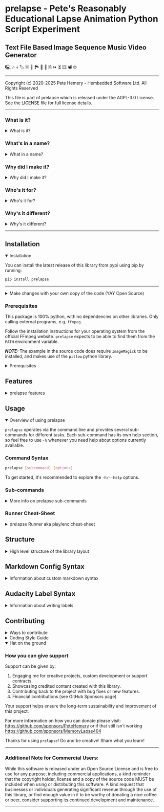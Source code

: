 # prelapse - Pete's Reasonably Educational Lapse Animation Python Script Experiment

## Text File Based Image Sequence Music Video Generator
🖳 🎶 ⏆ 🏷️ 🖹 🤳 🏞️ 🌇 🌃 🖹 ⏩ ⏳ 🎞 📽️ 🤓

-----

Copyright (c) 2020-2025 Pete Hemery - Hembedded Software Ltd. All Rights Reserved

This file is part of prelapse which is released under the AGPL-3.0 License.
See the LICENSE file for full license details.

-----

### What is it?
<details>
<summary>What is it?</summary>

`prelapse` is a text based Python toolbox to help with the creation of image sequence based music videos, such as stop-motion animation, claymation, CG renders, time-lapses, hyper-lapses, slide-shows...

It is essentially a wrapper that formats groups of images into `ffconcat` file format to be used with `ffmpeg`/`ffplay` to quickly define the desired duration between images. It builds the command pipeline for the user and runs it, allowing near instant video creation/preview.

Groups of images are define in a custom markdown format. Using Audacity to position specific `prelapse syntax` comments at timestamps, it's possible to define which groups start at what time, and specify different effects within the duration of a group.

Explanations/tutorials are below/to come.
</details>

### What's in a name?
<details>
<summary>What in a name?</summary>

Since its goal is to create *lapse type videos, using the script involves some preparation, usually falling into the loop of "Prepare, Run/Refine, Enjoy". The name `prelapse` seemed to scratch my itch for puns, describe the software's function to my satisfaction, and the acronym above is just a bit of fun.
</details>

### Why did I make it?
<details>
<summary>Why did I make it?</summary>

**_Think hard and build things_** over **_Move fast and break things_**

This "non-linear text based video editor" was created because of the time consuming frustration experienced when manually stitching together image sequences ***and then*** trying to sync to audio, causing dropped or duplicated frames.

I've been a user of Free and Open Source Software (FOSS) for many years, and am a great believer in its principles. I'm a professional software developer, with a passion project, and have had the privilege of some time to put into making this software, and would feel satisfaction if others get to use it to fuel their creativity and passions.
</details>

### Who's it for?
<details>
<summary>Who's it for?</summary>

Anyone who enjoys animation, has a computer and a bit of creative vision.

Learning how to make things, for the joy of learning, and seeing the result of what you've made as a tangible thing is quite special. I hope this software will act as inspiration for others to engage in learning for the sake of growing, putting aside, at least for a while, the seductive greed for money. Can highly recommend listening to some Ren for that (#RenMakesMusic).
</details>

### Why's it different?
<details>
<summary>Why's it different?</summary>

The key insight, which I have not seen elsewhere, is to flip the order of things, so instead of squeezing/stretching video frames, write labels at timestamps in the audio to define when a group of images should begin and end, with optional effects, and let the script work out the timing for each image.

It uses:
- a config file in markdown format to specify multiple groups of files under names.
- a labels file in `Audacity` label format for marking specific moments in the audio track.

The labels can specify groups or sub-components of a group, along with instructions for that group (repeat, reverse, boomerang) which can be chained together to produce different effects using the pipe `|` symbol.

The labels can also specify marks within a group, with instructions such as tempo changes, hold/pause on a given frame, release the hold, or just alignment for the timing of the images within the groups.

Parsing these instruction labels together with the markdown config and then constructing a `ffconcat` file used to generate the final video output with `ffmpeg` or `ffplay`.

The project contains several modules that interact to process image groups, modify them based on commands, which makes use of `mogrify` from `ImageMagick`.
</details>

-----

## Installation
<details open>
<summary>Installation</summary>

You can install the latest release of this library from pypi using pip by running:

```bash
pip install prelapse
```

-----

</details>

<details>
<summary>Make changes with your own copy of the code (YAY Open Source)</summary>

To download your own version locally and run changes:

```bash
git clone https://www.github.com/PeteHemery/prelapse
cd prelapse
python -m prelapse -h
```

To install a custom version using `pip`, I've been using this **on Linux**, changing the `0.0.0` version number as needed to be higher than the current release:

```bash
export SETUPTOOLS_SCM_PRETEND_VERSION=0.0.0
python -m build --no-isolation --verbose
pip install dist/prelapse-0.0.0-py3-none-any.whl --force-reinstall
```

</details>

### Prerequisites

This package is 100% python, with no dependencies on other libraries. Only calling external programs, e.g. `ffmpeg`.

Follow the installation instructions for your operating system from the official FFmpeg website.
`prelapse` expects to be able to find them from the `PATH` environment variable.

**_NOTE:_** The example in the source code does require `ImageMagick` to be installed, and makes use of the `pillow` python library.

<details>
<summary>Prerequisites</summary>

1. Python 2.7+ or Python 3+
2. `ffmpeg` and `ffplay` for video encoding and playback
3. (Recommended) `Audacity` for editing audio and making timestamp labels.
4. (Optional) `ImageMagick` for bulk image manipulation (resize, rotate, etc).
</details>

## Features
<details>
<summary>prelapse features</summary>

- **Audio-Visual Sync**: Sync image sequences to an audio track using `Audacity` to generate labels.
- **CLI Interface**: A command-line interface (CLI) to control the flow of operations, from generating image descriptions for processing, to previewing and encoding video output.
- **Bash Completion**: Using bash, tab completion is implemented.
- **Video Output**: Create video outputs (e.g. MP4 encoded with H264 or H265 encoding, smaller files suitable for sharing over social media or HD quality larger files), optionally with audio, and preview them instantly with `ffplay`.
- **Image Group Handling**: Import, organise, and modify image groups based on directories and metadata in easy to read/write markdown format.
- **Flexible Modifications**: Supports a variety of image modifications (using ImageMagick's `mogrify` tool), including resize, scale, rotate, crop, colour adjustment, and using `ffmpeg` `vidstab` filter for jerky footage stabilisation.
</details>

## Usage

<details open>
<summary>Overview of using prelapse</summary>

`prelapse` operates via the command line and provides several sub-commands for different tasks.
Each sub-command has its own help section, so feel free to use `-h` whenever you need help about options currently available.

### Command Syntax

```bash
prelapse [subcommand] [options]
```

To get started, it's recommended to explore the `-h/--help` options.

### Sub-commands
<details>
<summary>More info on prelapse sub-commands</summary>

#### `gen` - Generate Configuration
<details>
<summary>Generate markdown format config file to describe file locations of groups of images</summary>

Generates a markdown (.md) configuration file by scanning a directory, (the `-i`/`--inpath` which is the current directory by default) and sub-directories, for images.

Each directory containing images will be added as a group within the config file, with the relative path of the directory as a group name.

If there are pictures in multiple depths of sub-directories (i.e. folders in folders) then you can adjust the depth of the search using the `-d`/`--depth` parameter.

A value of `--depth 1` will exclude the sub-directories, and only pick up images in the current directory.

This example will search the current working directory, and all sub-directories below the current working directory.

```bash
prelapse gen --depth 2
```

To sort the images by time order instead of alphabetical order, use the `-t`/`--time` parameter.
The final product is a file called `prelapse_config.md` by default (modifiable with `-o`/`--outpath`) in the `inpath` directory.

It's possible to add a dummy labels file when generating the config using `-l`/`--labels` and optionally specifying a name. You can set the Frames-Per-Second (FPS) value using `-lt`/`--labels-time`to have control over the rate of displaying images. All images will receive this FPS. So 1 will show a single picture per seconds, and the default 5 will show each image for 0.2, or 1/5, seconds.

So a quick way to review holiday snaps with half a second for each image might be:

```bash
prelapse gen -t -l -lt 2
prelapse play
```

You can use this as a starting point for importing labels in `Audacity` and then moving or adding `prelapse` specific comments at desired timestamps to synchronise groups to audio. Then export the label for use by `prelapse`. `labels.txt` is the default.

</details>

#### `info` - Show Information

Display metadata about the image groups, such as the number of files and their offsets.

```bash
prelapse info --allgroups --details
```

#### `mod` - Modify Images or Groups

Modify image properties such as resize, crop, rotate, etc.

```bash
prelapse mod image resize --group groupA --max 800 --inplace
```
  - **_NOTE:_** There are mutually exclusive options for `--inplace` or `--outmod` to determine if the existing files are overwritten or a new directory is created for the modified files.

#### `play` - Preview Output

**_See more info on how to use the runner below._**

Preview the generated image sequence with `ffplay`.

```bash
prelapse play --audio audio.m4a
```

#### `enc` - Encode Output to Video

**_See more info on how to use the runner below._**

Create a high quality x264 MP4 video from the image sequence using ffmpeg.

```bash
prelapse enc -a audio.m4a --outpath output.mp4
```

Create a smaller, lower quality video with portrait aspect ratio, suitable for quickly sharing over social media.
Setting the width in pixels, the aspect ratio, the codec parameters.

- **_NOTE:_** Width `-w` and Aspect Ratio `-x` are the only controls exposed for scaling.

```bash
prelapse enc -a audio.m4a -w 720 -x 9/16 -C social -o social_output.mp4
```

</details>

### Runner Cheat-Sheet
<details>
<summary>prelapse Runner aka play/enc cheat-sheet</summary>

There are some useful features that `prelapse` allows when trying to work with specific sections of a project.

Since `ffplay` doesn't allow movement in the timeline as it render the video, it's possible to jump to a specific second by using `-j`/`--jump`. This allows "skipping ahead" to a section you're working on if you need to tweak specifics and just want to inspect that bit.

Since some of us have low attention spans, you can adjust the tempo to be faster or slower by using `-t`/`--tempo`, where a value of 2 is double speed.

To get a deep look at what `prelapse` is doing under the hood with calculating timestamps and parsing files, the `-v`/`-verbose` flag will probably givve you too much info.

If you want more info from the underlying `ffmpeg` process, you can adjust its loglevel settings with `-V`/`--ffloglevel`, check the `-h` for the options available.

A fun filter combo is the `-H`/`--histogram` feature, which stacks a visual representation of the audio under the current `prelapse` project.

There are some left over filter experiments in `runner/lapse_runner.py`, have a look at the `ffmpeg-filters` documentation for inspiration. You are encouraged to explore and play.

</details>

</details>

## Structure
<details>
<summary>High level structure of the library layout</summary>

The project is organised into several key modules:

-----

- **`common`**: Contains utility functions and shared components, such as logging, shell interactions and configuration handling.
- **`config`**: Handles the loading, parsing and saving of markdown files specifying groups of images.
- **`genconfig`**: Handles the generating the markdown config file.
- **`info`**: Displays information about the groups and their contents.
- **`modifier`**: Contains logic for modifying image groups (resize, crop, rotate, etc.) using `mogrify`, groups themselves (new, delete, rename) and the number of timestamp columns in the audio labels file (`Audacity` saves two columns, start and end times, but only one is required, and `Audacity` reads it when it's only one).
- **`runner`**: Handles parsing `Audacity` labels, group configuration markdown, and generating file timing calculations. Manages the execution of commands and interactions with `ffmpeg` and `ffplay`.

-----

- **`completions`**: Completions scripts for shells, such as `bash`.
- **`examples`**: Helper scripts that show example usage of the tools.
- **`tests`**: `pytest` suite of tests for functional integrity.

-----

</details>

## Markdown Config Syntax

<details>
<summary>Information about custom markdown syntax</summary>

- Group names begin with the `#` symbol.
- Full paths to single files within a group start with `- {full path}` on a new line. Optionally with a trailing slash to indicate it's a directory.
- Multiple files under a directory can be addressed by specifying the directory `- {directory path}` on a new line, then file names with `  - {file name}` on subsequent lines.

**_NOTE:_** Whitespace at the beginning of lines is important. Lines starting with `-` should be a directory or absolute file path. Lines starting with `  -`, with whitespace before the `-`, are treated as relative file paths to the directory specified above it.

Here is an example that demonstrates the various ways to format paths to images within `prelapse` markdown config groups.

### Examples

<details>
<summary>Linux/MacOS example</summary>

```markdown
<!-- comment -->
# Vacation Photos
- /images/vacation/day1/
  - beach.jpg
  - sunset.jpg
- /images/vacation/other/cityscape.jpg
- /images/vacation/day2
  - hiking.jpg
  - campfire.jpg
- /images/vacation/other/wildlife.jpg

# Group Name 1
- /absolute/path/to/images/
  - image1.jpg
  - image2.jpg

# Group Name 2
- /absolute/path/to/one/image3.jpg
- /absolute/path/to/two/image4.jpg
```

</details>

<details>
<summary>Windows example</summary>

```markdown
<!-- comment -->
# Vacation Photos
- C:\images\vacation\day1\
  - beach.jpg
  - sunset.jpg
- C:\images\vacation\other\cityscape.jpg
- C:\images\vacation\day2
  - hiking.jpg
  - campfire.jpg
- C:\images\vacation\other\wildlife.jpg

# Group Name 1
- C:\absolute\path\to\images\
  - image1.jpg
  - image2.jpg

# Group Name 2
- C:\absolute\path\to\one\image3.jpg
- C:\absolute\path\to\two\image4.jpg
```

</details>

</details>

## Audacity Label Syntax
<details>
<summary>Information about writing labels</summary>

Labels in the `Audacity` format are tab `\t` separated.
The first column as a timestamp in labels, with 6 decimal points of precision. Usually there is a second column too, to indicate a start and end time for a timestamp segment.
We are using timestamps as points, so both columns should be the same number, or one column can be removed (see `prelapse mod labels -h).
The last column will contain the labels that instruct `prelapse` what to do.

The `prelapse` labels have a particular order during processing. They are split into:
- Group Instructions
- Mark Instructions
- Comments

Comments begin with the `#` symbol.
Instructions can be chained together by the `|` symbol to create different effects.

Here is the table of available Group and Mark instructions:

| Group Instructions | Explanation                                                                            |
| ------------------ | -------------------------------------------------------------------------------------- |
| *Group Name*       | One of the names of the groups in the markdown config file                             |
| tempo (*n*)        | Set the initial tempo for the group, with expectation that a mark will change it later |
| hold               | Start with the first image in the group being paused until released by a mark          |
| rep (*n*)          | Repeat all previous instructions ** *n* ** number of times                             |
| rev                | Reverse the order of the files in the group                                            |
| boom               | Instruct the group to play forwards then backwards                                     |
| end                | The required final label to indicate where audio stops                                 |

| Mark Instructions | Explanation                                                                         |
| ----------------- | ----------------------------------------------------------------------------------- |
| tempo (*n*)       | Set the tempo from this mark onwards                                                |
| hold              | Pause on the current image within the group until released by another mark label    |
| mark              | Release a previous hold, or set for aligning group images to certain points in time |

NOTE: `tempo` is a multiplier of 1. So for half speed, set `tempo 0.5` and for double speed to `tempo 2`.

### Examples
<details>
<summary>prelapse Label Examples</summary>

Here's the labels file that gets produced when running `examples/generate-example-images-and-play.py`

**_NOTE:_** The example does rely on an external tool `convert` from `ImageMagick` and the `pillow` python library to calculate the size of the bounding box for the text, so be sure to run `pip install pillow` and install `ImageMagick` if the example fails.

When you have run the example you can see and modify the `labels.txt` file.

```text
0.000000	examples
2.000000	end
```

This will display all the items in the `examples` group over the course of 2 seconds.
You can chain some of the instructions above and experiment with the resulting output. This example first reverses the items in the group, then boomerangs them, and finally repeats the whole sequence twice.

```text
0.000000	examples|rev|boom|rep 2
2.000000	end
```

In this example, the first second will play files from the group at half speed relative to the files in the second half.

```text
0.000000	examples|tempo 0.5
1.000000	tempo 1
2.000000	end
```

Here's another way of achieving the same thing:

```text
0.000000	examples
1.000000	tempo 2
2.000000	end
```

Sub-sections of groups can be specified using the python index or slice syntax. Here we take the first 5 images for the first second, then the rest of the images, from 5 to the end of the group, for the next second, and apply some effects to it

```text
0.000000	examples[:5]
1.000000	examples[5:]|boom|rep3
2.000000	end
```
</details>

</details>

## Contributing
<details>
<summary>Ways to contribute</summary>

Contributions to improve prelapse are welcomed. The spirit of this project is to encourage learning, so feel free to dig into the code yourself and see what you can figure out if you have a problem, or would like to add a feature.

**_NOTE:_** I hear that Open Source authors can burn out and become disillusioned when confronted with entitled users who demand fixes and features. HAVE A GO YOURSELF FIRST!

Here's how you can contribute:

- Fork the repository.
- Clone your fork to your local machine.
- Create a new branch (`git checkout -b feature/your-feature-name`).
- Push your changes to your fork (`git push origin feature/your-feature-name`).
- Create a pull request.

Maybe you can get start by helping to write a test?

**_NOTE:_** AI generated/spammy posts and pull requests will be deleted. Please help me know that a human is learning from this when offering to contribute.

-----

</details>

<details>
<summary>Coding Style Guide</summary>

Please ensure that your code follows the style guide indicated in the `pylintrc` file. Run `pylint .` in the `prelapse` directory to make sure your code smells clean before issuing a pull request.

- 120 characters per line max.
- Two space indentation.
- The Art of Writing Readable Code: functions and variable names should be long enough to be self descriptive, and not too long to bloat.
- Class names should be in `CamelCase`.
- Function, variable and file names should be in `snake_case`.
- Try to fit as much on a single line as possible.
- When splitting lines try to minimize preceeding whitespace on the following line, or align it to where it makes sense for readability.
- Strings use double quotes for preference. Single characters should be surrounded by single quotes.
- Strings with variables use the form `"Variable value: {}".format(the_variable)`. This maintains older python version compatibility.
- When splitting a string containing variables to be multi-line, try to fit the variable string on one line and start the new line with `.format(`, where possible.
- Functions should have two new lines between them at the top level file scope, and one new line within class scope.
- Functions in public interface files that aren't intended to be exposed should be prefixed with underscore, e.g. `def _print_choices(choices):`.
- When passing more than 5 args to a function, wrap them in brackets as a tuple, pass as `args` variable, and unpack them inside the receiving function.
- Giving thoughtful names as you build them, so that others (and later versions of yourself) can see what you're doing, that is the best form of documentation.
- Keep pointless comments to a minimum, only used when necessary.

-----

</details>

<details open>
<summary>Hat on the ground</summary>

### How you can give support

Support can be given by:
1. Engaging me for creative projects, custom development or support contracts.
2. Showcasing credited content created with this library.
3. Contributing back to the project with bug fixes or new features.
4. Financial contributions (see GitHub Sponsors page).

Your support helps ensure the long-term sustainability and improvement of this
project.

For more information on how you can donate please visit: https://github.com/sponsors/PeteHemery or if that still isn't working https://github.com/sponsors/MemoryLapse404

Thanks for using `prelapse`! Go and be creative! Share what you learn!

-----

### Additional Note for Commercial Users:

While this software is released under an Open Source License and is free to use for
any purpose, including commercial applications, a kind reminder that
the copyright holder, license and a copy of the source code MUST be included
when using or distributing this software. A kind request that
businesses or individuals generating significant revenue through the use of
this library, or find enough value in it to be worthy of donating a nice coffee or beer,
consider supporting its continued development and maintenance.

-----

</details>
